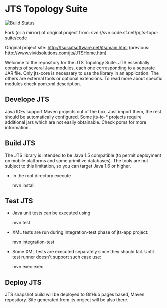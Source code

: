 JTS Topology Suite
==================

[![Build Status](https://travis-ci.org/metteo/jts.svg?branch=master)](https://travis-ci.org/metteo/jts)

Fork (or a mirror) of original project from: svn://svn.code.sf.net/p/jts-topo-suite/code

Original project site: http://tsusiatsoftware.net/jts/main.html (previous: http://www.vividsolutions.com/jts/JTSHome.htm)
     
Welcome to the repository for the JTS Topology Suite.
JTS essentially consists of several Java modules,
each one corresponding to a separate JAR file.
Only jts-core is necessary to use the library in an application.
The others are external tools or optional extensions. To
read more about specific modules check pom.xml description.

Develope JTS
------------
Java IDEs support Maven projects out of the box. Just import them, the rest should be automatically configured. Some jts-io-* projects require additional jars which are not easily obtainable. Check poms for more information.

Build JTS
---------
The JTS library is intended to be Java 1.5 compatible (to permit deployment on mobile platforms and some primitive databases). The tools are not subject to this limitation, so you can target Java 1.6 or higher.

* In the root directory execute

  mvn install

Test JTS
--------
* Java unit tests can be executed using
 
  mvn test

* XML tests are run during integration-test phase of jts-app project:

  mvn integration-test
  
* Some XML tests are executed separately since they should fail. Until
test runner doesn't support such case use:

  mvn exec:exec

Deploy JTS
----------
JTS snapshot build will be deployed to GitHub pages based, Maven repository. Site generated from jts project will be also there.
